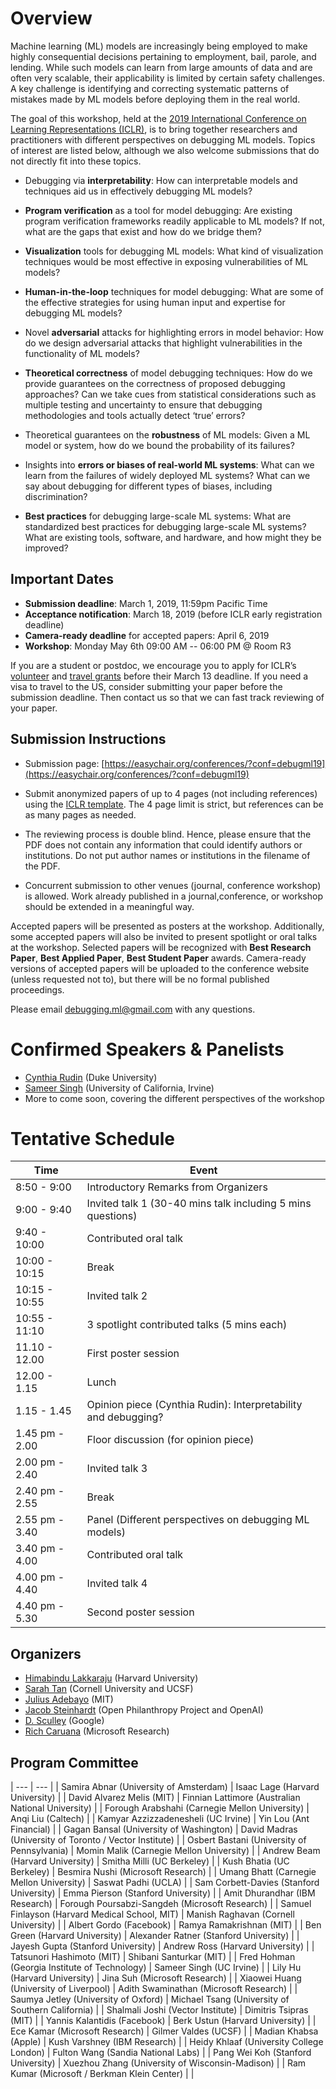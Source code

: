 # Overview

Machine learning (ML) models are increasingly being employed to make highly consequential decisions pertaining to employment, bail, parole, and lending. While such models can learn from large amounts of data and are often very scalable, their applicability is limited by certain safety challenges. A key challenge is identifying and correcting systematic patterns of mistakes made by ML models before deploying them in the real world.

The goal of this workshop, held at the [2019 International Conference on Learning Representations (ICLR)](https://iclr.cc/), is to bring together researchers and practitioners with different perspectives on debugging ML models. Topics of interest are listed below, although we also welcome submissions that do not directly fit into these topics.

- Debugging via **interpretability**: How can interpretable models and techniques aid us in effectively debugging ML models?

- **Program verification** as a tool for model debugging: Are existing program verification frameworks readily applicable to ML models? If not, what are the gaps that exist and how do we bridge them?

- **Visualization** tools for debugging ML models: What kind of visualization techniques would be most effective in exposing vulnerabilities of ML models?

- **Human-in-the-loop** techniques for model debugging: What are some of the effective strategies for using human input and expertise for debugging ML models?

- Novel **adversarial** attacks for highlighting errors in model behavior: How do we design adversarial attacks that highlight vulnerabilities in the functionality of ML models?

- **Theoretical correctness** of model debugging techniques: How do we provide guarantees on the correctness of proposed debugging approaches? Can we take cues from statistical considerations such as multiple testing and uncertainty to ensure that debugging methodologies and tools actually detect ‘true’ errors?

- Theoretical guarantees on the **robustness** of ML models: Given a ML model or system, how do we bound the probability of its failures?

- Insights into **errors or biases of real-world ML systems**: What can we learn from the failures of widely deployed ML systems? What can we say about debugging for different types of biases, including discrimination? 

- **Best practices** for debugging large-scale ML systems: What are standardized best practices for debugging large-scale ML systems? What are existing tools, software, and hardware, and how might they be improved? 

## Important Dates
- **Submission deadline**: March 1, 2019, 11:59pm Pacific Time
- **Acceptance notification**: March 18, 2019 (before ICLR early registration deadline)
- **Camera-ready deadline** for accepted papers: April 6, 2019
- **Workshop**: Monday May 6th 09:00 AM -- 06:00 PM @ Room R3


If you are a student or postdoc, we encourage you to apply for ICLR’s [volunteer](https://iclr.cc/accounts/login/?next=/Volunteers/volunteerapplication) and [travel grants](https://iclr.cc/accounts/login/?next=/TravelApplication) before their March 13 deadline. If you need a visa to travel to the US, consider submitting your paper before the submission deadline. Then contact us so that we can fast track reviewing of your paper. 

## Submission Instructions

- Submission page: [https://easychair.org/conferences/?conf=debugml19](https://easychair.org/conferences/?conf=debugml19)

- Submit anonymized papers of up to 4 pages (not including references) using the [ICLR template](https://iclr.cc/Conferences/2019/CallForPapers). The 4 page limit is strict, but references can be as many pages as needed. 

- The reviewing process is double blind. Hence, please ensure that the PDF does not contain any information that could identify authors or institutions. Do not put author names or institutions in the filename of the PDF. 

- Concurrent submission to other venues (journal, conference workshop) is allowed. Work already published in a journal,conference, or workshop should be extended in a meaningful way. 

Accepted papers will be presented as posters at the workshop. Additionally, some accepted papers will also be invited to present spotlight or oral talks at the workshop. Selected papers will be recognized with **Best Research Paper**, **Best Applied Paper**, **Best Student Paper** awards. Camera-ready versions of accepted papers will be uploaded to the conference website (unless requested not to), but there will be no formal published proceedings. 

Please email [debugging.ml@gmail.com](mailto:debugging.ml@gmail.com) with any questions.

# Confirmed Speakers & Panelists
- [Cynthia Rudin](https://users.cs.duke.edu/~cynthia/) (Duke University)
- [Sameer Singh](http://sameersingh.org/) (University of California, Irvine)
- More to come soon, covering the different perspectives of the workshop

# Tentative Schedule
| Time | Event |
| --- | --- |
| 8:50 - 9:00 | Introductory Remarks from Organizers |
| 9:00 - 9:40 | Invited talk 1 (30-40 mins talk including 5 mins questions) |
| 9:40 - 10:00 | Contributed oral talk |
| 10:00 - 10:15 | Break |
| 10:15 - 10:55 | Invited talk 2 |
| 10:55 - 11:10 | 3 spotlight contributed talks (5 mins each) |
| 11.10 - 12.00 | First poster session |
| 12.00 - 1.15 | Lunch |
| 1.15 - 1.45 | Opinion piece (Cynthia Rudin): Interpretability and debugging? | 
| 1.45 pm - 2.00 | Floor discussion (for opinion piece) | 
| 2.00 pm - 2.40 | Invited talk 3 |
| 2.40 pm - 2.55 | Break |
| 2.55 pm - 3.40 | Panel (Different perspectives on debugging ML models) |
| 3.40 pm - 4.00 | Contributed oral talk |
| 4.00 pm - 4.40 | Invited talk 4 |
| 4.40 pm - 5.30 | Second poster session |

## Organizers
- [Himabindu Lakkaraju](https://web.stanford.edu/~himalv/) (Harvard University)
- [Sarah Tan](https://shftan.github.io/) (Cornell University and UCSF)
- [Julius Adebayo](http://juliusadebayo.com/) (MIT)
- [Jacob Steinhardt](https://cs.stanford.edu/~jsteinhardt/) (Open Philanthropy Project and OpenAI)
- [D. Sculley](https://www.eecs.tufts.edu/~dsculley/) (Google)
- [Rich Caruana](https://www.microsoft.com/en-us/research/people/rcaruana/) (Microsoft Research)

## Program Committee
| --- | --- |
| Samira Abnar (University of Amsterdam) | Isaac Lage (Harvard University) |
| David Alvarez Melis (MIT) | Finnian Lattimore (Australian National University) |
| Forough Arabshahi (Carnegie Mellon University) | Anqi Liu (Caltech) |
| Kamyar Azzizzadenesheli (UC Irvine) | Yin Lou (Ant Financial) |
| Gagan Bansal (University of Washington) | David Madras (University of Toronto / Vector Institute) |
| Osbert Bastani (University of Pennsylvania) | Momin Malik (Carnegie Mellon University) |
| Andrew Beam (Harvard University) | Smitha Milli (UC Berkeley) |
| Kush Bhatia (UC Berkeley) | Besmira Nushi (Microsoft Research) |
| Umang Bhatt (Carnegie Mellon University) | Saswat Padhi (UCLA) |
| Sam Corbett-Davies (Stanford University) | Emma Pierson (Stanford University) |
| Amit Dhurandhar (IBM Research) | Forough Poursabzi-Sangdeh (Microsoft Research) |
| Samuel Finlayson (Harvard Medical School, MIT) | Manish Raghavan (Cornell University) |
| Albert Gordo (Facebook) | Ramya Ramakrishnan (MIT) |
| Ben Green (Harvard University) | Alexander Ratner (Stanford University) |
| Jayesh Gupta (Stanford University) | Andrew Ross (Harvard University) |
| Tatsunori Hashimoto (MIT) | Shibani Santurkar (MIT) |
| Fred Hohman (Georgia Institute of Technology) | Sameer Singh (UC Irvine) |
| Lily Hu (Harvard University) | Jina Suh (Microsoft Research) |
| Xiaowei Huang (University of Liverpool) | Adith Swaminathan (Microsoft Research) |
| Saumya Jetley (University of Oxford) | Michael Tsang (University of Southern California) |
| Shalmali Joshi (Vector Institute) | Dimitris Tsipras (MIT) |
| Yannis Kalantidis (Facebook) | Berk Ustun (Harvard University) |
| Ece Kamar (Microsoft Research) | Gilmer Valdes (UCSF) |
| Madian Khabsa (Apple) | Kush Varshney (IBM Research) |
| Heidy Khlaaf (University College London) | Fulton Wang (Sandia National Labs) |
| Pang Wei Koh (Stanford University) | Xuezhou Zhang (University of Wisconsin-Madison) |
| Ram Kumar (Microsoft / Berkman Klein Center) |  |
